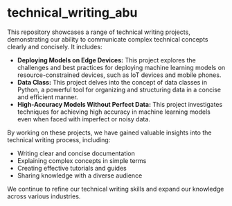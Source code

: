 # technical_writing_abu

This repository showcases a range of technical writing projects, demonstrating our ability to communicate complex technical concepts clearly and concisely. It includes:

* **Deploying Models on Edge Devices:** This project explores the challenges and best practices for deploying machine learning models on resource-constrained devices, such as IoT devices and mobile phones.
* **Data Class:** This project delves into the concept of data classes in Python, a powerful tool for organizing and structuring data in a concise and efficient manner.
* **High-Accuracy Models Without Perfect Data:** This project investigates techniques for achieving high accuracy in machine learning models even when faced with imperfect or noisy data.

By working on these projects, we have gained valuable insights into the technical writing process, including:
* Writing clear and concise documentation
* Explaining complex concepts in simple terms
* Creating effective tutorials and guides
* Sharing knowledge with a diverse audience

We continue to refine our technical writing skills and expand our knowledge across various industries.
